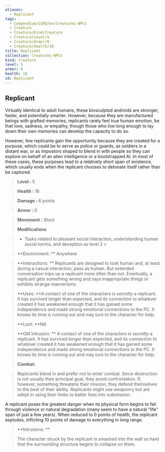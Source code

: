 ```yaml
---
aliases:
  - Replicant
tags:
  - Compendium/CSRD/en/Creatures-NPCs
  - Creature
  - Creature/Kind/Creature
  - Creature/Level/5
  - Creature/Armor/0
  - Creature/Health/18
title: Replicant
collection: Creatures-NPCs
kind: Creature
level: 5
armor: 0
health: 18
id: Replicant
---
```

## Replicant    
Virtually identical to adult humans, these biosculpted androids are stronger, faster, and potentially smarter. However, because they are manufactured beings with grafted memories, replicants rarely feel true human emotion, be that love, sadness, or empathy, though those who live long enough to lay down their own memories can develop the capacity to do so.   
However, few replicants gain the opportunity because they are created for a purpose, which could be to serve as police or guards, as soldiers in a distant war, or as impostors shaped to blend in with people so they can explore on behalf of an alien intelligence or a bootstrapped AI. In most of these cases, these purposes lead to a relatively short span of existence, which usually ends when the replicant chooses to detonate itself rather than be captured.    
  
    
> **Level :** 5    
> **Health :** 18    
> **Damage :** 6 points    
> **Armor :** 0    
> **Movement :** Short    
> **Modifications**    
>- Tasks related to pleasant social interaction, understanding human social norms, and deception as level 2 >  
>    
> **Environment: ** Anywhere    
> **Interactions: ** Replicants are designed to look human and, at least during a casual interaction, pass as human. But extended conversation trips up a replicant more often than not. Eventually, a replicant gets something wrong and says inappropriate things or exhibits strange mannerisms.    
> **Uses: **A contact of one of the characters is secretly a replicant. It has survived longer than expected, and its connection to whatever created it has weakened enough that it has gained some independence and made strong emotional connections to the PC. It knows its time is running out and may turn to the character for help.    
> **Loot: **NA    
> **GM Intrusion: ** A contact of one of the characters is secretly a replicant. It has survived longer than expected, and its connection to whatever created it has weakened enough that it has gained some independence and made strong emotional connections to the PC. It knows its time is running out and may turn to the character for help.    
  
> **Combat:**   
> Replicants blend in and prefer not to enter combat. Since destruction is not usually their principal goal, they avoid confrontation. If, however, something threatens their mission, they defend themselves to the best of their ability. Replicants might use weaponry but are adept in using their limbs to batter foes into submission.  
A replicant poses the greatest danger when its physical form begins to fail through violence or natural degradation (many seem to have a natural "life" span of just a few years). When reduced to 0 points of health, the replicant explodes, inflicting 10 points of damage to everything in long range.    
    
  
> **Intrusions: **   
> The character struck by the replicant is smashed into the wall so hard that the surrounding structure begins to collapse on them.    
